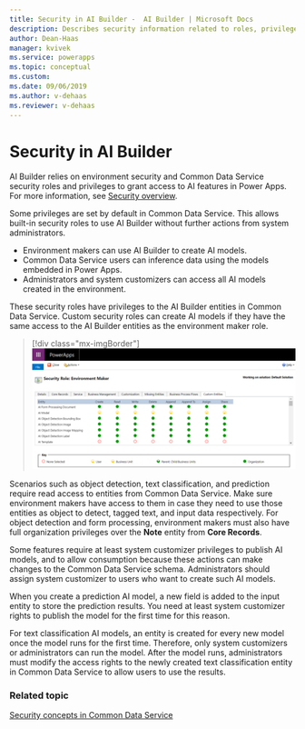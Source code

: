 ```yaml
---
title: Security in AI Builder -  AI Builder | Microsoft Docs
description: Describes security information related to roles, privileges, and access in AI Builder and the services it connects to. 
author: Dean-Haas
manager: kvivek
ms.service: powerapps
ms.topic: conceptual
ms.custom: 
ms.date: 09/06/2019
ms.author: v-dehaas
ms.reviewer: v-dehaas
---
```


# Security in AI Builder

AI Builder relies on environment security and Common Data Service security roles and privileges to grant access to AI features in Power Apps. For more information, see [Security overview](/power-platform/admin/wp-security).

Some privileges are set by default in Common Data Service. This allows built-in security roles to use AI Builder without further actions from system administrators.

- Environment makers can use AI Builder to create AI models.
- Common Data Service users can inference data using the models embedded in Power Apps.
- Administrators and system customizers can access all AI models created in the environment.

These security roles have privileges to the AI Builder entities in Common Data Service. Custom security roles can create AI models if they have the same access to the AI Builder entities as the environment maker role.

> [!div class="mx-imgBorder"]
> ![Security roles screen](media/security-roles-screen.png "Security roles screen" )

Scenarios such as object detection, text classification, and prediction require read access to entities from Common Data Service. Make sure environment makers have access to them in case they need to use those entities as object to detect, tagged text, and input data respectively. For object detection and form processing, environment makers must also have full organization privileges over the **Note** entity from **Core Records**.

Some features require at least system customizer privileges to publish AI models, and to allow consumption because these actions can make changes to the Common Data Service schema. Administrators should assign system customizer to users who want to create such AI models.

When you create a prediction AI model, a new field is added to the input entity to store the prediction results. You need at least system customizer rights to publish the model for the first time for this reason.

For text classification AI models, an entity is created for every new model once the model runs for the first time. Therefore, only system customizers or administrators can run the model. After the model runs, administrators must modify the access rights to the newly created text classification entity in Common Data Service to allow users to use the results.

### Related topic

[Security concepts in Common Data Service](/power-platform/admin/wp-security-cds)
